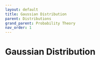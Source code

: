 ```yaml
---
layout: default
title: Gaussian Distribution
parent: Distributions
grand_parent: Probability Theory
nav_order: 1
---
```


# Gaussian Distribution
